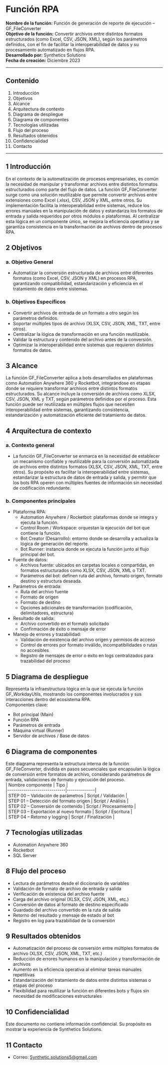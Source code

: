 # Función RPA  
**Nombre de la función:** Función de generación de reporte de ejecución – GF_FileConverter  
**Objetivo de la función:** Convertir archivos entre distintos formatos estructurados (como Excel, CSV, JSON, XML), según los parámetros definidos, con el fin de facilitar la interoperabilidad de datos y su procesamiento automatizado en flujos RPA.  
**Desarrollado por:** Synthetics Solutions  
**Fecha de creación:** Diciembre 2023  

---

## Contenido  
1. Introducción  
2. Objetivos  
3. Alcance  
4. Arquitectura de contexto  
5. Diagrama de despliegue  
6. Diagrama de componentes  
7. Tecnologías utilizadas  
8. Flujo del proceso  
9. Resultados obtenidos  
10. Confidencialidad  
11. Contacto  

---

## 1 Introducción  
En el contexto de la automatización de procesos empresariales, es común la necesidad de manipular y transformar archivos entre distintos formatos estructurados como parte del flujo de datos. La función GF_FileConverter surge como una solución reutilizable que permite convertir archivos entre extensiones como Excel (.xlsx), CSV, JSON y XML, entre otros. Su implementación facilita la interoperabilidad entre sistemas, reduce los errores manuales en la manipulación de datos y estandariza los formatos de entrada y salida requeridos por otros módulos o plataformas. Al centralizar esta lógica en un componente único, se mejora la eficiencia operativa y se garantiza consistencia en la transformación de archivos dentro de procesos RPA.  

## 2 Objetivos  
### a. Objetivo General  
- Automatizar la conversión estructurada de archivos entre diferentes formatos (como Excel, CSV, JSON y XML) en procesos RPA, garantizando compatibilidad, estandarización y eficiencia en el tratamiento de datos entre sistemas.  

### b. Objetivos Específicos  
- Convertir archivos de entrada de un formato a otro según los parámetros definidos.  
- Soportar múltiples tipos de archivo (XLSX, CSV, JSON, XML, TXT, entre otros).  
- Centralizar la lógica de transformación en una función reutilizable.  
- Validar la estructura y contenido del archivo antes de la conversión.  
- Optimizar la interoperabilidad entre sistemas que requieren distintos formatos de datos.  

## 3 Alcance  
La función GF_FileConverter aplica a bots desarrollados en plataformas como Automation Anywhere 360 y Rocketbot, integrándose en etapas donde se requiere transformar archivos entre distintos formatos estructurados. Su alcance incluye la conversión de archivos como XLSX, CSV, JSON, XML y TXT, según parámetros definidos por el proceso. Esta función puede ser reutilizada en múltiples flujos que necesiten interoperabilidad entre sistemas, garantizando consistencia, estandarización y automatización eficiente del tratamiento de datos.  

## 4 Arquitectura de contexto  
### a. Contexto general  
- La función GF_FileConverter se enmarca en la necesidad de establecer un mecanismo confiable y reutilizable para la conversión automatizada de archivos entre distintos formatos (XLSX, CSV, JSON, XML, TXT, entre otros). Su propósito es facilitar la interoperabilidad entre sistemas, estandarizar la estructura de datos de entrada y salida, y permitir que los bots RPA operen con múltiples fuentes de información sin necesidad de codificación redundante.  

### b. Componentes principales  
- Plataforma RPA:  
  - Automation Anywhere / Rocketbot: plataformas donde se integra y ejecuta la función.  
  - Control Room / Workspace: orquestan la ejecución del bot que contiene la función.  
  - Bot Creator (Desarrollo): entorno donde se desarrolla y actualiza la lógica de generación del reporte.  
  - Bot Runner: instancia donde se ejecuta la función junto al flujo principal del bot.  
- Fuente de datos:  
  - Archivos fuente: ubicados en carpetas locales o compartidas, en formatos estructurados como XLSX, CSV, JSON, XML o TXT.  
  - Parámetros del bot: definen ruta del archivo, formato origen, formato destino y estructura deseada.  
- Parámetros de entrada:  
  - Ruta del archivo fuente  
  - Formato de origen  
  - Formato de destino  
  - Opciones adicionales de transformación (codificación, delimitadores, estructura)  
- Resultado de salida:  
  - Archivo convertido en el formato solicitado  
  - Confirmación de éxito o mensaje de error  
- Manejo de errores y trazabilidad:  
  - Validación de existencia del archivo origen y permisos de acceso  
  - Control de errores por formato inválido, incompatibilidades o rutas no accesibles  
  - Registro de mensajes de error o éxito en logs centralizados para trazabilidad del proceso  

## 5 Diagrama de despliegue  
Representa la infraestructura lógica en la que se ejecuta la función GF_WorkdayUtils, mostrando los componentes involucrados y sus interacciones dentro del ecosistema RPA.  
Componentes clave:  
- Bot principal (Main)  
- Función RPA  
- Parámetros de entrada  
- Máquina virtual (Runner)  
- Servidor de archivos / Base de datos  

## 6 Diagrama de componentes  
Este diagrama representa la estructura interna de la función GF_FileConverter, dividida en pasos secuenciales que encapsulan la lógica de conversión entre formatos de archivo, considerando parámetros de entrada, validaciones de formato y ejecución del proceso.  
| Nombre componente            | Tipo         |  
|-----------------------------|--------------|  
| STEP 00 – Validación de parámetros | Script / Validación |  
| STEP 01 – Detección del formato origen | Script / Análisis |  
| STEP 02 – Conversión de contenido | Script / Procesamiento |  
| STEP 03 – Exportación al nuevo formato | Script / Escritura |  
| STEP 04 – Retorno y logging | Script / Finalización |  

## 7 Tecnologías utilizadas  
- Automation Anywhere 360  
- Rocketbot  
- SQL Server  

## 8 Flujo del proceso  
- Lectura de parámetros desde el diccionario de variables  
- Validación de formato de archivo de entrada y salida  
- Verificación de existencia del archivo fuente  
- Carga del archivo original (XLSX, CSV, JSON, XML, etc.)  
- Conversión de datos al formato de destino especificado  
- Guardado del archivo convertido en la ruta de salida  
- Retorno del resultado y mensaje de estado al bot  
- Registro en log para trazabilidad de la conversión  

## 9 Resultados obtenidos  
- Automatización del proceso de conversión entre múltiples formatos de archivo (XLSX, CSV, JSON, XML, TXT, etc.)  
- Reducción de errores humanos en la manipulación y transformación de archivos  
- Aumento en la eficiencia operativa al eliminar tareas manuales repetitivas  
- Estandarización del tratamiento de datos entre distintos sistemas o etapas del proceso  
- Flexibilidad para reutilizar la función en diferentes bots y flujos sin necesidad de modificaciones estructurales  

## 10 Confidencialidad  
Este documento no contiene información confidencial. Su propósito es mostrar la experiencia de Synthetics Solutions.  

## 11 Contacto  
- Correo: Synthetic.solutions5@gmail.com  
